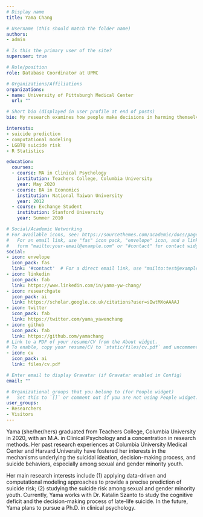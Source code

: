 ```yaml
---
# Display name
title: Yama Chang

# Username (this should match the folder name)
authors:
- admin

# Is this the primary user of the site?
superuser: true

# Role/position
role: Database Coordinator at UPMC

# Organizations/Affiliations
organizations:
- name: University of Pittsburgh Medical Center
  url: ""

# Short bio (displayed in user profile at end of posts)
bio: My research examines how people make decisions in harming themselves, especially among vulnurable population (e.g., LGBTQ youth).

interests:
- suicide prediction
- computational modeling
- LGBTQ suicide risk
- R Statistics

education:
  courses:
  - course: MA in Clinical Psychology
    institution: Teachers College, Columbia University
    year: May 2020
  - course: BA in Economics
    institution: National Taiwan University
    year: 2012
  - course: Exchange Student
    institution: Stanford University
    year: Summer 2010

# Social/Academic Networking
# For available icons, see: https://sourcethemes.com/academic/docs/page-builder/#icons
#   For an email link, use "fas" icon pack, "envelope" icon, and a link in the
#   form "mailto:your-email@example.com" or "#contact" for contact widget.
social:
- icon: envelope
  icon_pack: fas
  link: '#contact'  # For a direct email link, use "mailto:test@example.org".
- icon: linkedin
  icon_pack: fab
  link: https://www.linkedin.com/in/yama-yw-chang/
- icon: researchgate
  icon_pack: ai
  link: https://scholar.google.co.uk/citations?user=sIwtMXoAAAAJ
- icon: twitter
  icon_pack: fab
  link: https://twitter.com/yama_yawenchang
- icon: github
  icon_pack: fab
  link: https://github.com/yamachang
# Link to a PDF of your resume/CV from the About widget.
# To enable, copy your resume/CV to `static/files/cv.pdf` and uncomment the lines below.
- icon: cv
  icon_pack: ai
  link: files/cv.pdf

# Enter email to display Gravatar (if Gravatar enabled in Config)
email: ""

# Organizational groups that you belong to (for People widget)
#   Set this to `[]` or comment out if you are not using People widget.
user_groups:
- Researchers
- Visitors
---
```


Yama (she/her/hers) graduated from Teachers College, Columbia University in 2020, with an M.A. in Clinical Psychology and a concentration in research methods. Her past research experiences at Columbia University Medical Center and Harvard University have fostered her interests in the mechanisms underlying the suicidal ideation, decision-making process, and suicide behaviors, especially among sexual and gender minority youth.

Her main research interests include (1) applying data-driven and computational modeling approaches to provide a precise prediction of suicide risk; (2) studying the suicide risk among sexual and gender minority youth. Currently, Yama works with Dr. Katalin Szanto to study the cognitive deficit and the decision-making process of late-life suicide. In the future, Yama plans to pursue a Ph.D. in clinical psychology.
